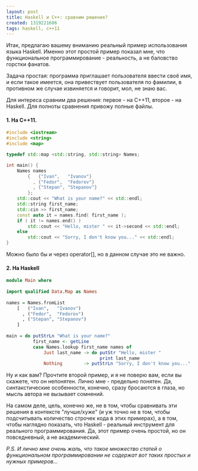 ```yaml
---
layout: post
title: Haskell и C++: сравним решения?
created: 1319221606
tags: haskell, c++11
---
```

<!--break-->
Итак, предлагаю вашему вниманию реальный пример использования языка Haskell. Именно этот простой пример показал мне, что функциональное программирование - реальность, а не баловство горстки фанатов.

Задача простая: программа приглашает пользователя ввести своё имя, и если такое имеется, она привествует пользователя по фамилии, в противном же случае извиняется и говорит, мол, не знаю вас.

Для интереса сравним два решения: первое - на C++11, второе - на Haskell. Для полноты сравнения привожу полные файлы. 

<h4>1. На C++11.</h4>

```cpp
#include <iostream>
#include <string>
#include <map>

typedef std::map <std::string, std::string> Names;

int main() {
    Names names
        {   {"Ivan",   "Ivanov"}
          , {"Fedor",  "Fedorov"}
          , {"Stepan", "Stepanov"}
        };
    std::cout << "What is your name?" << std::endl;
    std::string first_name;
    std::cin >> first_name;
    const auto it = names.find( first_name );
    if ( it != names.end() )
        std::cout << "Hello, mister " << it->second << std::endl;
    else
        std::cout << "Sorry, I don't know you..." << std::endl;
}
```

Можно было бы и через operator[], но в данном случае это не важно.

<h4>2. На Haskell</h4>

```haskell
module Main where
 
import qualified Data.Map as Names
 
names = Names.fromList
    [   ("Ivan",   "Ivanov")
      , ("Fedor",  "Fedorov")
      , ("Stepan", "Stepanov") 
    ]
 
main = do putStrLn "What is your name?"
          first_name <- getLine
          case Names.lookup first_name names of
              Just last_name -> do putStr "Hello, mister "
                                   print last_name
              Nothing        -> putStrLn "Sorry, I don't know you..."
```

Ну и как вам? Прочтите второй пример, и я не поверю вам, если вы скажете, что он непонятен. Лично мне - предельно понятен. Да, синтакстические особенности, конечно, сразу бросаются в глаза, но мысль автора не вызывает сомнений.

На самом деле, цель, конечно же, не в том, чтобы сравнивать эти решения в контексте "лучше/хуже" (и уж точно не в том, чтобы подсчитывать количество строчек кода в этих примерах), а в том, чтобы наглядно показать, что Haskell - реальный инструмент для реального программирования. Да, этот пример очень простой, но он повседневный, а не академический. 

*P.S. И лично мне очень жаль, что такое множество статей о функциональном программировании не содержат вот таких простых и нужных примеров...*
